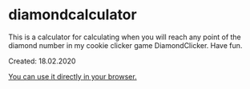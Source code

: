 # diamondcalculator
This is a calculator for calculating when you will reach any point of the diamond number in my cookie clicker game DiamondClicker. Have fun.

Created: 18.02.2020

[You can use it directly in your browser.](https://lymnyx.github.io/diamondcalculator/)
